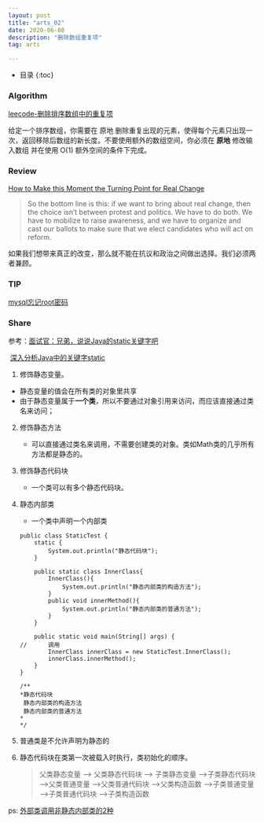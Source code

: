 ```yaml
---
layout: post
title: "arts_02"
date: 2020-06-08
description: "删除数组重复项"
tag: arts

---
```

* 目录
{:toc}
### Algorithm

[leecode-删除排序数组中的重复项](https://github.com/cherryxiu/leecode/blob/master/删除数组重复项.md)

给定一个排序数组，你需要在 原地 删除重复出现的元素，使得每个元素只出现一次，返回移除后数组的新长度。不要使用额外的数组空间，你必须在 **原地** 修改输入数组 并在使用 O(1) 额外空间的条件下完成。

### Review

[How to Make this Moment the Turning Point for Real Change](https://medium.com/@BarackObama/how-to-make-this-moment-the-turning-point-for-real-change-9fa209806067)

> So the bottom line is this: if we want to bring about real change, then the choice isn’t between protest and politics. We have to do both. We have to mobilize to raise awareness, and we have to organize and cast our ballots to make sure that we elect candidates who will act on reform.

如果我们想带来真正的改变，那么就不能在抗议和政治之间做出选择。我们必须两者兼顾。

### TIP

[mysql忘记root密码](https://cherryxiu.github.io/2020/06/mysql忘记root密码/)

### Share

参考：[面试官：兄弟，说说Java的static关键字吧](https://blog.csdn.net/qing_gee/article/details/106506592)

​          [深入分析Java中的关键字static](https://baijiahao.baidu.com/s?id=1636927461989417537&wfr=spider&for=pc)

1.  修饰静态变量。
   - 静态变量的值会在所有类的对象里共享
   - 由于静态变量属于**一个类**，所以不要通过对象引用来访问，而应该直接通过类名来访问；

2. 修饰静态方法
   
   - 可以直接通过类名来调用，不需要创建类的对象。类如Math类的几乎所有方法都是静态的。
   
3. 修饰静态代码块

   - 一个类可以有多个静态代码块。

4. 静态内部类

   - 一个类中声明一个内部类

   ```
   public class StaticTest {
       static {
           System.out.println("静态代码块");
       }
       
       public static class InnerClass{
           InnerClass(){
               System.out.println("静态内部类的构造方法");
           }
           public void innerMethod(){
               System.out.println("静态内部类的普通方法");
           }
       }
   
       public static void main(String[] args) {
   //      调用
           InnerClass innerClass = new StaticTest.InnerClass();
           innerClass.innerMethod();
       }
   }
   
   /**
   *静态代码块
    静态内部类的构造方法
    静态内部类的普通方法
   *
   */
   
   ```

   

5. 普通类是不允许声明为静态的

6. 静态代码块在类第一次被载入时执行，类初始化的顺序。

   > 父类静态变量 --> 父类静态代码块 --> 子类静态变量 -->子类静态代码块 -->父类普通变量 -->父类普通代码块 -->父类构造函数 -->子类普通变量 -->子类普通代码块 -->子类构造函数
   >
   > 

ps: [外部类调用非静态内部类的2种](https://www.cnblogs.com/zhanghongqiang/p/4340116.html)